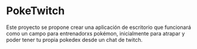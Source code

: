 # PokeTwitch
Este proyecto se propone crear una aplicación de escritorio que funcionará como un campo para entrenadorxs pokémon, inicialmente para atrapar y poder tener tu propia pokedex desde un chat de twitch.
